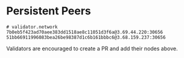 # Persistent Peers

```
# validator.network
7b0eb5f423ad70aee383dd1518ae8c11051d3f6a@3.69.44.220:30656
51bb66911996083bea26be98387d1c6b161bbbc6@3.68.159.237:30656
```

Validators are encouraged to create a PR and add their nodes above.